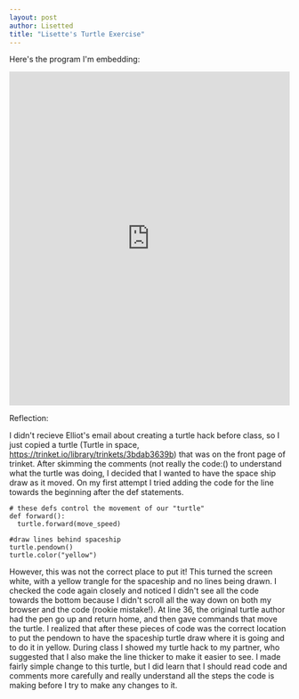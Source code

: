```yaml
---
layout: post
author: Lisetted
title: "Lisette's Turtle Exercise"
---
```


Here's the program I'm embedding:
<iframe src="https://trinket.io/embed/python/8eb5179d7f" width="100%" height="600" frameborder="0" marginwidth="0" marginheight="0" allowfullscreen></iframe>


Reflection:

I didn't recieve Elliot's email about creating a turtle hack before class, so I just copied a turtle (Turtle in space, https://trinket.io/library/trinkets/3bdab3639b) that was on the front page of trinket. After skimming the comments (not really the code:() to understand what the turtle was doing, I decided that I wanted to have the space ship draw as it moved. On my first attempt I tried adding the code for the line towards the beginning after the def statements.

```
# these defs control the movement of our "turtle"
def forward():
  turtle.forward(move_speed)

#draw lines behind spaceship
turtle.pendown()
turtle.color("yellow")
```

However, this was not the correct place to put it! This turned the screen white, with a yellow trangle for the spaceship and no lines being drawn. I checked the code again closely and noticed I didn't see all the code towards the bottom because I didn't scroll all the way down on both my browser and the code (rookie mistake!). At line 36, the original turtle author had the pen go up and return home, and then gave commands that move the turtle. I realized that after these pieces of code was the correct location to put the pendown to have the spaceship turtle draw where it is going and to do it in yellow. During class I showed my turtle hack to my partner, who suggested that I also make the line thicker to make it easier to see.
I made fairly simple change to this turtle, but I did learn that I should read code and comments more carefully and really understand all the steps the code is making before I try to make any changes to it.
 
